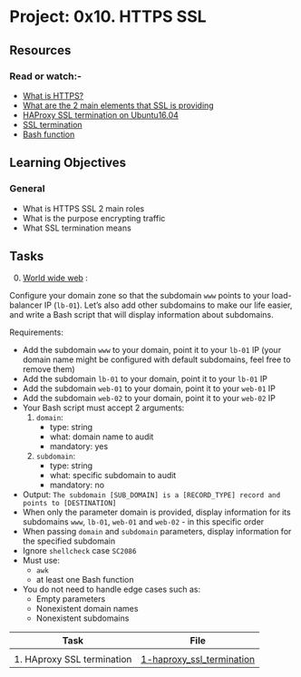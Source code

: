 # Project: 0x10. HTTPS SSL

## Resources

### Read or watch:-

- [What is HTTPS?](https://www.instantssl.com/http-vs-https)
- [What are the 2 main elements that SSL is providing](https://www.sslshopper.com/why-ssl-the-purpose-of-using-ssl-certificates.html)
- [HAProxy SSL termination on Ubuntu16.04](https://docs.ionos.com/cloud/)
- [SSL termination](https://en.wikipedia.org/wiki/TLS_termination_proxy)
- [Bash function](https://tldp.org/LDP/abs/html/complexfunct.html)

## Learning Objectives

### General

- What is HTTPS SSL 2 main roles
- What is the purpose encrypting traffic
- What SSL termination means

## Tasks

0. [World wide web](./0-world_wide_web) :

Configure your domain zone so that the subdomain `www` points to your load-balancer IP (`lb-01`). Let’s also add other subdomains to make our life easier, and write a Bash script that will display information about subdomains.

Requirements:

- Add the subdomain `www` to your domain, point it to your `lb-01` IP (your domain name might be configured with default subdomains, feel free to remove them)
- Add the subdomain `lb-01` to your domain, point it to your `lb-01` IP
- Add the subdomain `web-01` to your domain, point it to your `web-01` IP
- Add the subdomain `web-02` to your domain, point it to your `web-02` IP
- Your Bash script must accept 2 arguments:
  1. `domain`:
      - type: string
      - what: domain name to audit
      - mandatory: yes
  2. `subdomain`:
      - type: string
      - what: specific subdomain to audit
      - mandatory: no
- Output: `The subdomain [SUB_DOMAIN] is a [RECORD_TYPE] record and points to [DESTINATION]`
- When only the parameter domain is provided, display information for its subdomains `www`, `lb-01`, `web-01` and `web-02` - in this specific order
- When passing `domain` and `subdomain` parameters, display information for the specified subdomain
- Ignore `shellcheck` case `SC2086`
- Must use:
  - `awk`
  - at least one Bash function
- You do not need to handle edge cases such as:
  - Empty parameters
  - Nonexistent domain names
  - Nonexistent subdomains


| Task                       | File                                                     |
| -------------------------- | -------------------------------------------------------- |
|                    |
| 1. HAproxy SSL termination | [1-haproxy_ssl_termination](./1-haproxy_ssl_termination) |
